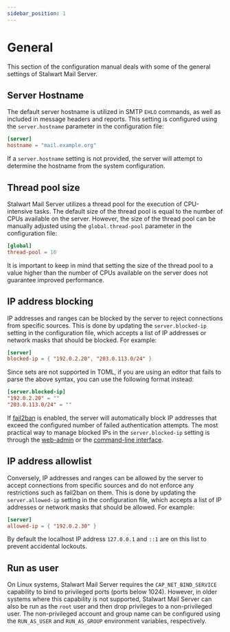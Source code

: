 ```yaml
---
sidebar_position: 1
---
```


# General

This section of the configuration manual deals with some of the general settings of Stalwart Mail Server.

## Server Hostname

The default server hostname is utilized in SMTP `EHLO` commands, as well as included in message headers and reports. This setting is configured using the `server.hostname` parameter in the configuration file:

```toml
[server]
hostname = "mail.example.org"
```

If a `server.hostname` setting is not provided, the server will attempt to determine the hostname from the system configuration.

## Thread pool size

Stalwart Mail Server utilizes a thread pool for the execution of CPU-intensive tasks. The default size of the thread pool is equal to the number of CPUs available on the server. However, the size of the thread pool can be manually adjusted using the `global.thread-pool` parameter in the configuration file:

```toml
[global]
thread-pool = 16
```

It is important to keep in mind that setting the size of the thread pool to a value higher than the number of CPUs available on the server does not guarantee improved performance.

## IP address blocking

IP addresses and ranges can be blocked by the server to reject connections from specific sources. This is done by updating the `server.blocked-ip` setting in the configuration file, which accepts a list of IP addresses or network masks that should be blocked. For example:

```toml
[server]
blocked-ip = { "192.0.2.20", "203.0.113.0/24" }
```

Since sets are not supported in TOML, if you are using an editor that fails to parse the above syntax, you can use the following format instead:

```toml
[server.blocked-ip]
"192.0.2.20" = ""
"203.0.113.0/24" = ""
```

If [fail2ban](/docs/server/auto-ban) is enabled, the server will automatically block IP addresses that exceed the configured number of failed authentication attempts. The most practical way to manage blocked IPs in the `server.blocked-ip` setting is through the [web-admin](/docs/management/webadmin/overview) or the [command-line interface](/docs/management/cli/overview). 

## IP address allowlist

Conversely, IP addresses and ranges can be allowed by the server to accept connections from specific sources and do not enforce any restrictions such as fail2ban on them. This is done by updating the `server.allowed-ip` setting in the configuration file, which accepts a list of IP addresses or network masks that should be allowed. For example:

```toml
[server]
allowed-ip = { "192.0.2.30" }
```

By default the localhost IP address `127.0.0.1` and `::1` are on this list to prevent accidental lockouts.

## Run as user

On Linux systems, Stalwart Mail Server requires the `CAP_NET_BIND_SERVICE` capability to bind to privileged ports (ports below 1024). However, in older systems where this capability is not supported, Stalwart Mail Server can also be run as the `root` user and then drop privileges to a non-privileged user. The non-privileged account and group name can be configured using the `RUN_AS_USER` and `RUN_AS_GROUP` environment variables, respectively.

